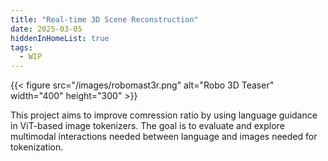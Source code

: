 ```yaml
---
title: "Real-time 3D Scene Reconstruction"
date: 2025-03-05
hiddenInHomeList: true
tags:
  - WIP
---
```


{{< figure src="/images/robomast3r.png" alt="Robo 3D Teaser" width="400" height="300" >}}

This project aims to improve comression ratio by using language guidance in ViT-based image tokenizers. The goal is to evaluate and explore multimodal interactions needed between language and images needed for tokenization.
